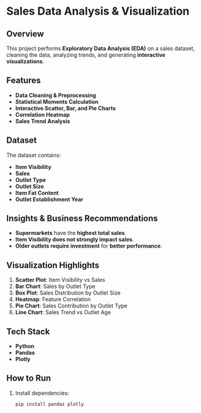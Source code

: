 # Sales Data Analysis & Visualization

## Overview
This project performs **Exploratory Data Analysis (EDA)** on a sales dataset, cleaning the data, analyzing trends, and generating **interactive visualizations**.

## Features
- **Data Cleaning & Preprocessing**
- **Statistical Moments Calculation**
- **Interactive Scatter, Bar, and Pie Charts**
- **Correlation Heatmap**
- **Sales Trend Analysis**

## Dataset
The dataset contains:
- **Item Visibility**
- **Sales**
- **Outlet Type**
- **Outlet Size**
- **Item Fat Content**
- **Outlet Establishment Year**

## Insights & Business Recommendations
- **Supermarkets** have the **highest total sales**.
- **Item Visibility does not strongly impact sales**.
- **Older outlets require investment** for **better performance**.

## Visualization Highlights
1. **Scatter Plot**: Item Visibility vs Sales
2. **Bar Chart**: Sales by Outlet Type
3. **Box Plot**: Sales Distribution by Outlet Size
4. **Heatmap**: Feature Correlation
5. **Pie Chart**: Sales Contribution by Outlet Type
6. **Line Chart**: Sales Trend vs Outlet Age

## Tech Stack
- **Python**
- **Pandas**
- **Plotly**

## How to Run
1. Install dependencies:
   ```sh
   pip install pandas plotly